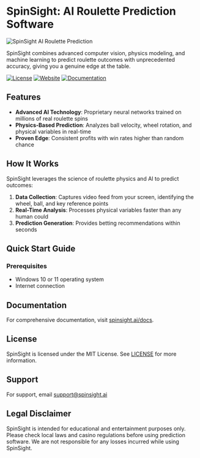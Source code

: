 # SpinSight: AI Roulette Prediction Software

![SpinSight AI Roulette Prediction](./public/hero.gif)

SpinSight combines advanced computer vision, physics modeling, and machine learning to predict roulette outcomes with unprecedented accuracy, giving you a genuine edge at the table.

[![License](https://img.shields.io/badge/license-MIT-blue.svg)](https://opensource.org/licenses/MIT)
[![Website](https://img.shields.io/badge/website-spinsight.ai-brightgreen.svg)](https://www.spinsight.ai)
[![Documentation](https://img.shields.io/badge/docs-latest-orange.svg)](https://www.spinsight.ai/docs)

## Features

- **Advanced AI Technology**: Proprietary neural networks trained on millions of real roulette spins
- **Physics-Based Prediction**: Analyzes ball velocity, wheel rotation, and physical variables in real-time
- **Proven Edge**: Consistent profits with win rates higher than random chance

## How It Works

SpinSight leverages the science of roulette physics and AI to predict outcomes:

1. **Data Collection**: Captures video feed from your screen, identifying the wheel, ball, and key reference points
2. **Real-Time Analysis**: Processes physical variables faster than any human could
3. **Prediction Generation**: Provides betting recommendations within seconds

## Quick Start Guide

### Prerequisites

- Windows 10 or 11 operating system
- Internet connection

## Documentation

For comprehensive documentation, visit [spinsight.ai/docs](https://www.spinsight.ai/docs).

## License

SpinSight is licensed under the MIT License. See [LICENSE](LICENSE) for more information.

## Support

For support, email [support@spinsight.ai](mailto:support@spinsight.ai)

## Legal Disclaimer

SpinSight is intended for educational and entertainment purposes only. Please check local laws and casino regulations before using prediction software. We are not responsible for any losses incurred while using SpinSight.
